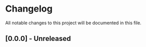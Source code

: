 # Changelog
All notable changes to this project will be documented in this file.

## [0.0.0] - Unreleased

